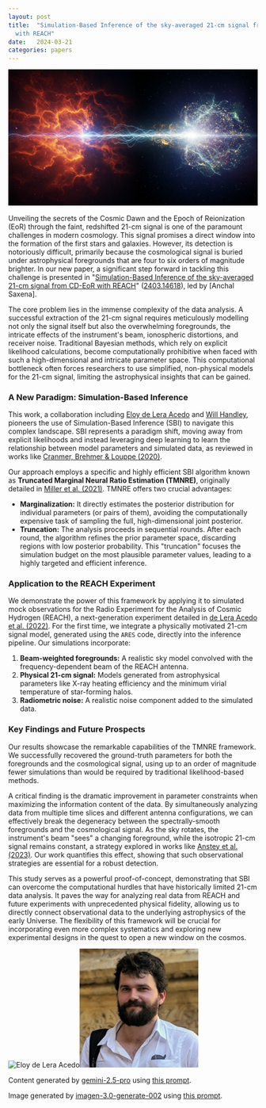 ```yaml
---
layout: post
title:  "Simulation-Based Inference of the sky-averaged 21-cm signal from CD-EoR
  with REACH"
date:   2024-03-21
categories: papers
---
```

![AI generated image](/assets/images/posts/2024-03-21-2403.14618.png)

<!-- BEGINNING OF GENERATED POST -->
Unveiling the secrets of the Cosmic Dawn and the Epoch of Reionization (EoR) through the faint, redshifted 21-cm signal is one of the paramount challenges in modern cosmology. This signal promises a direct window into the formation of the first stars and galaxies. However, its detection is notoriously difficult, primarily because the cosmological signal is buried under astrophysical foregrounds that are four to six orders of magnitude brighter. In our new paper, a significant step forward in tackling this challenge is presented in "[Simulation-Based Inference of the sky-averaged 21-cm signal from CD-EoR with REACH](https://arxiv.org/abs/2403.14618)" ([2403.14618](https://arxiv.org/abs/2403.14618)), led by [Anchal Saxena].

The core problem lies in the immense complexity of the data analysis. A successful extraction of the 21-cm signal requires meticulously modelling not only the signal itself but also the overwhelming foregrounds, the intricate effects of the instrument's beam, ionospheric distortions, and receiver noise. Traditional Bayesian methods, which rely on explicit likelihood calculations, become computationally prohibitive when faced with such a high-dimensional and intricate parameter space. This computational bottleneck often forces researchers to use simplified, non-physical models for the 21-cm signal, limiting the astrophysical insights that can be gained.

### A New Paradigm: Simulation-Based Inference

This work, a collaboration including [Eloy de Lera Acedo](https://www.phy.cam.ac.uk/directory/dr-eloy-de-lera-acedo) and [Will Handley](https://willhandley.co.uk), pioneers the use of Simulation-Based Inference (SBI) to navigate this complex landscape. SBI represents a paradigm shift, moving away from explicit likelihoods and instead leveraging deep learning to learn the relationship between model parameters and simulated data, as reviewed in works like [Cranmer, Brehmer & Louppe (2020)](https://doi.org/10.1073/pnas.1912789117).

Our approach employs a specific and highly efficient SBI algorithm known as **Truncated Marginal Neural Ratio Estimation (TMNRE)**, originally detailed in [Miller et al. (2021)](https://doi.org/10.5281/zenodo.5043706). TMNRE offers two crucial advantages:
*   **Marginalization:** It directly estimates the posterior distribution for individual parameters (or pairs of them), avoiding the computationally expensive task of sampling the full, high-dimensional joint posterior.
*   **Truncation:** The analysis proceeds in sequential rounds. After each round, the algorithm refines the prior parameter space, discarding regions with low posterior probability. This "truncation" focuses the simulation budget on the most plausible parameter values, leading to a highly targeted and efficient inference.

### Application to the REACH Experiment

We demonstrate the power of this framework by applying it to simulated mock observations for the Radio Experiment for the Analysis of Cosmic Hydrogen (REACH), a next-generation experiment detailed in [de Lera Acedo et al. (2022)](https://doi.org/10.1038/s41550-022-01709-9). For the first time, we integrate a physically motivated 21-cm signal model, generated using the `ARES` code, directly into the inference pipeline. Our simulations incorporate:
1.  **Beam-weighted foregrounds:** A realistic sky model convolved with the frequency-dependent beam of the REACH antenna.
2.  **Physical 21-cm signal:** Models generated from astrophysical parameters like X-ray heating efficiency and the minimum virial temperature of star-forming halos.
3.  **Radiometric noise:** A realistic noise component added to the simulated data.

### Key Findings and Future Prospects

Our results showcase the remarkable capabilities of the TMNRE framework. We successfully recovered the ground-truth parameters for both the foregrounds and the cosmological signal, using up to an order of magnitude fewer simulations than would be required by traditional likelihood-based methods.

A critical finding is the dramatic improvement in parameter constraints when maximizing the information content of the data. By simultaneously analyzing data from multiple time slices and different antenna configurations, we can effectively break the degeneracy between the spectrally-smooth foregrounds and the cosmological signal. As the sky rotates, the instrument's beam "sees" a changing foreground, while the isotropic 21-cm signal remains constant, a strategy explored in works like [Anstey et al. (2023)](https://doi.org/10.1093/mnras/stad156). Our work quantifies this effect, showing that such observational strategies are essential for a robust detection.

This study serves as a powerful proof-of-concept, demonstrating that SBI can overcome the computational hurdles that have historically limited 21-cm data analysis. It paves the way for analyzing real data from REACH and future experiments with unprecedented physical fidelity, allowing us to directly connect observational data to the underlying astrophysics of the early Universe. The flexibility of this framework will be crucial for incorporating even more complex systematics and exploring new experimental designs in the quest to open a new window on the cosmos.
<!-- END OF GENERATED POST -->

<img src="https://www.astro.phy.cam.ac.uk/sites/default/files/styles/inline/public/images/profile/headshotlow.jpg?itok=RMrJ4zTa" alt="Eloy de Lera Acedo" style="width: auto; height: 25vw;"><img src="/assets/group/images/will_handley.jpg" alt="Will Handley" style="width: auto; height: 25vw;">

Content generated by [gemini-2.5-pro](https://deepmind.google/technologies/gemini/) using [this prompt](/prompts/content/2024-03-21-2403.14618.txt).

Image generated by [imagen-3.0-generate-002](https://deepmind.google/technologies/gemini/) using [this prompt](/prompts/images/2024-03-21-2403.14618.txt).